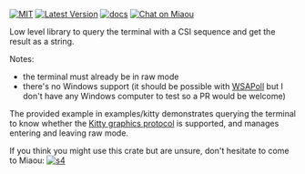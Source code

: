 [![MIT][s2]][l2] [![Latest Version][s1]][l1] [![docs][s3]][l3] [![Chat on Miaou][s4]][l4]

[s1]: https://img.shields.io/crates/v/xterm-query.svg
[l1]: https://crates.io/crates/xterm-query

[s2]: https://img.shields.io/badge/license-MIT-blue.svg
[l2]: LICENSE

[s3]: https://docs.rs/xterm-query/badge.svg
[l3]: https://docs.rs/xterm-query/

[s4]: https://miaou.dystroy.org/static/shields/room.svg
[l4]: https://miaou.dystroy.org/3


Low level library to query the terminal with a CSI sequence and get the result as a string.

Notes:

- the terminal must already be in raw mode
- there's no Windows support (it should be possible with [WSAPoll](https://learn.microsoft.com/en-us/windows/win32/api/winsock2/nf-winsock2-wsapoll) but I don't have any Windows computer to test so a PR would be welcome)

The provided example in examples/kitty demonstrates querying the terminal to know whether the [Kitty graphics protocol](https://sw.kovidgoyal.net/kitty/graphics-protocol/) is supported, and manages entering and leaving raw mode.

If you think you might use this crate but are unsure, don't hesitate to come to Miaou: [![s4]][s4]

